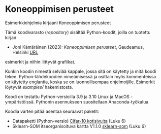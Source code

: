 # Koneoppimisen perusteet 
Esimerkkiohjelmia kirjaani Koneoppimisen perusteet

Tämä koodivarasto (*repository*) sisältää Python-koodit, joilla on tuotettu kirjan

 * Joni Kämäräinen (2023): *Koneoppimisen perusteet*, Gaudeamus, Helsinki [URL](https://www.gaudeamus.fi/teos/koneoppimisen-perusteet/)

esimerkit ja niihin liittyvät grafiikat.

Kunkin koodin nimestä selviää kappale, jossa sitä on käytetty ja mitä koodi tekee. Python-lähdekoodien nimeämisessä ja osittain myös kommenteissa on käytetty englantia, koska se on luonnollisempaa ohjelmoijille. Esimerkit löytyvät *examples/* hakemistosta.

Koodi on testattu Python-versioilla 3.9 ja 3.10 Linux ja MacOS -ympäristöissä. Pythonin asennukseen suositellaan Anaconda-työkalua. 

Koodia varten pitää asentaa seuraavat paketit:

 * Datapaketti (Python-versio) [Cifar-10 kotisivulta](https://www.cs.toronto.edu/~kriz/cifar.html) (Luku 6)
 * Sklearn-SOM itseorganisoituva kartta V1.1.0 [sklearn-som](https://pypi.org/project/sklearn-som/) (Luku 6)

